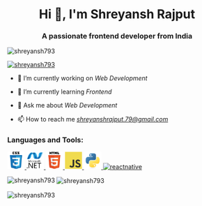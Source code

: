 <h1 align="center">Hi 👋, I'm Shreyansh Rajput</h1>
<h3 align="center">A passionate frontend developer from India</h3>

<p align="left"> <img src="https://komarev.com/ghpvc/?username=shreyansh793&label=Profile%20views&color=0e75b6&style=flat" alt="shreyansh793" /> </p>

<p align="left"> <a href="https://github.com/ryo-ma/github-profile-trophy"><img src="https://github-profile-trophy.vercel.app/?username=shreyansh793" alt="shreyansh793" /></a> </p>

- 🔭 I’m currently working on *Web Development*

- 🌱 I’m currently learning *Frontend*

- 💬 Ask me about *Web Development*

- 📫 How to reach me *shreyanshrajput.79@gmail.com*


<h3 align="left">Languages and Tools:</h3>
<p align="left"> <a href="https://www.w3schools.com/css/" target="_blank"> <img src="https://raw.githubusercontent.com/devicons/devicon/master/icons/css3/css3-original-wordmark.svg" alt="css3" width="40" height="40"/> </a> <a href="https://dotnet.microsoft.com/" target="_blank"> <img src="https://raw.githubusercontent.com/devicons/devicon/master/icons/dot-net/dot-net-original-wordmark.svg" alt="dotnet" width="40" height="40"/> </a> <a href="https://www.w3.org/html/" target="_blank"> <img src="https://raw.githubusercontent.com/devicons/devicon/master/icons/html5/html5-original-wordmark.svg" alt="html5" width="40" height="40"/> </a> <a href="https://developer.mozilla.org/en-US/docs/Web/JavaScript" target="_blank"> <img src="https://raw.githubusercontent.com/devicons/devicon/master/icons/javascript/javascript-original.svg" alt="javascript" width="40" height="40"/> </a> <a href="https://www.python.org" target="_blank"> <img src="https://raw.githubusercontent.com/devicons/devicon/master/icons/python/python-original.svg" alt="python" width="40" height="40"/> </a> <a href="https://reactnative.dev/" target="_blank"> <img src="https://reactnative.dev/img/header_logo.svg" alt="reactnative" width="40" height="40"/> </a> </p>

<p><img align="left" src="https://github-readme-stats.vercel.app/api/top-langs?username=shreyansh793&show_icons=true&theme=dark&locale=en&layout=compact" alt="shreyansh793" /></p>

<p>&nbsp;<img align="center" src="https://github-readme-stats.vercel.app/api?username=shreyansh793&show_icons=true&theme=dark&locale=en" alt="shreyansh793" /></p>

<p><img align="center" src="https://github-readme-streak-stats.herokuapp.com/?user=shreyansh793&theme=dark" alt="shreyansh793" /></p>
